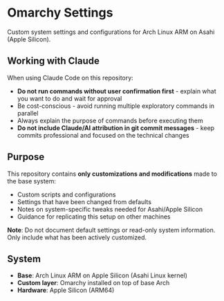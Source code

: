 # Omarchy Settings

Custom system settings and configurations for Arch Linux ARM on Asahi (Apple Silicon).

## Working with Claude

When using Claude Code on this repository:
- **Do not run commands without user confirmation first** - explain what you want to do and wait for approval
- Be cost-conscious - avoid running multiple exploratory commands in parallel
- Always explain the purpose of commands before executing them
- **Do not include Claude/AI attribution in git commit messages** - keep commits professional and focused on the technical changes

## Purpose

This repository contains **only customizations and modifications** made to the base system:
- Custom scripts and configurations
- Settings that have been changed from defaults
- Notes on system-specific tweaks needed for Asahi/Apple Silicon
- Guidance for replicating this setup on other machines

**Note**: Do not document default settings or read-only system information. Only include what has been actively customized.

## System

- **Base**: Arch Linux ARM on Apple Silicon (Asahi Linux kernel)
- **Custom layer**: Omarchy installed on top of base Arch
- **Hardware**: Apple Silicon (ARM64)
